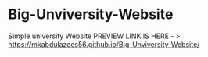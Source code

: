 # Big-Unviversity-Website
Simple university Website
PREVIEW LINK IS HERE - > https://mkabdulazees56.github.io/Big-Unviversity-Website/
